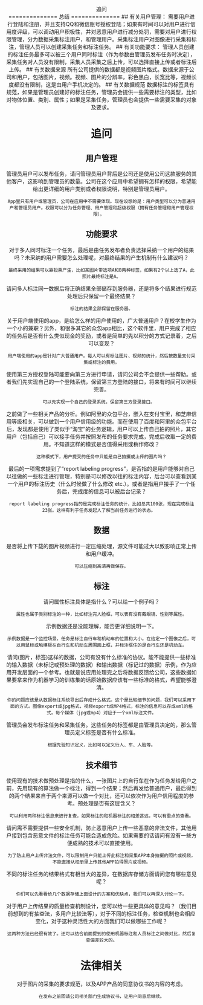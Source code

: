 <center>追问<center>  
==============
总结  
==============   
## 有关用户管理：
  需要用户进行登陆和注册，并且支持QQ和微信账号授权登陆；如果有时间可以对用户进行信用度评级，可以调动用户积极性，并对恶意用户进行减分处罚，需要对用户进行权限管理，分为数据采集标注用户，和管理用户。采集标注用户对图像进行采集和标注，管理人员可以创建采集任务和标注任务。  
## 有关功能要求：
  管理人员创建的标注任务最多可以被三个用户同时标注（作为参数由管理员发布任务时决定），采集任务对人员没有限制，采集人员采集之后上传，可以选择直接上传或者标注后上传。  
## 有关数据来源
  所有公司提供的数据都是视频图片格式。数据来源于公司和用户，包括图片，视频。视频、图片的分辨率，彩色黑白，长宽比等，视频长度都没有限制，这是由用户手机决定的。
## 有关数据规范
  数据标注的标签具有规范，如果是管理员创建好的标注任务，管理员会提供一些需要标注的类型，比如对物体位置、类别、属性；如果是采集任务，管理员也会提供一些需要采集的对象及要求。

追问
===========
## 用户管理  
管理员用户可以发布任务，请问管理员用户背后是公司还是使用公司这款服务的其他客户，这影响到管理员的数量。公司在这个应用中希望拥有怎样的权限，希望能给出更详细的用户类别或者权限说明，特别是管理员用户。

	App里只有用户或管理员，公司在应用中不需要体现。现在设想的是：用户类型可以分为普通用户和管理员用户。权限可以分为任务管理、用户管理和超级权限（拥有任务管理和用户管理权限）。  

## 功能要求  
对于多人同时标注一个任务，最后是由任务发布者负责选择采纳一个用户的结果吗？未采纳的用户需要怎么处理呢，对最终结果的产生机制有什么建议吗？  

	最终采用的结果可以靠投票产生，比如某图片带选项A和B两种标签，如果有2个以上选了A，此照片最终标注是A。

请问多人标注同一数据后将正确结果全部储存到服务器，还是将多个结果进行规范处理后只保留一个最终结果？  

	标注的结果全部保留在服务器。

关于用户端使用的app，是给怎么样的用户使用的，广大普通用户？在校学生作为一个小的兼职？另外，和很多其它的众包app相比，这个软件里，用户完成了相应的任务后是否有什么类似现金的奖励，或者是简单的先以积分的方式记录着，之后可以变现？  

	用户端使用的app是针对广大普通用户。每人可以有标注图片、视频的统计，然后按数量支付采集或标注的费用。

使用第三方授权登陆可能要向第三方进行申请，请问公司会不会提供一些帮助。或者我们先实现自己的一个登陆系统，保留第三方登陆的接口，将来有时间可以继续完善。

	可以先实现一个自己的登录系统，保留第三方登录接口。  

之前做了一些相关产品的分析。例如阿里的众包平台，嵌入在支付宝里，和芝麻信用等级相关，可以做到一个用户信用级的功能。而在使用了百度和阿里的众包平台后，发现都是使用了类似于“淘宝”的业务逻辑，用户可以上传自己拍的照片，其它用户（包括自己）可以接手任务并按照发布的任务要求完成，完成后收取一定的费用。不知道这样的模式是否值得采用或稍作修改？  

	这种模式下，用户提交的任务中只能是自己拍摄或上传的图片吗？

最后的一项需求提到了“report labeling progress”，是否指的是用户能够对自己以往做的一些标注进行管理，特别是可以修改以往的标注内容，后台可以查看到某一个用户的标注历史（什么时候做了什么修改 etc.）。或者是指用户接手了一个任务后，完成度的信息可以被后台记录？

	report labeling progress指的是完成标注任务的统计，比如总共100张，现在完成标注23张。这样有利于任务发起人了解当前任务进行的状态。  

## 数据  
是否将上传下载的图片视频进行一定压缩处理，源文件可能过大以致影响正常上传和用户缓冲。  

	可以压缩到高清再做保存。

## 标注
请问属性标注具体是指什么？可以给一个例子吗？  

	属性也属于类别标注的一种，比如标注完人脸框，可以表有没有戴眼镜、性别等属性。

示例数据还是没能理解，能否更详细说明一下。

	示例数据是一个监控场景，任务是标注自行车和机动车的位置和大小。在给定一个图像之后，可以用鼠标或触摸板在自行车和机动车周围画上框，并标注框住的是自行车还是机动车。

请问(图片，标签)这样的数据，公司有没有什么标准的协议。能不能提供一些标准的输入数据（未标记或预处理的数据）和输出数据（标记过的数据）示例，作为应用开发层面的一个参考。也就是说应用处理完之后将数据反馈给公司，这些数据如果要拿来作为机器学习的训练集的话原始数据应该有一些标准的格式，希望能够澄清。

	你的问题应该是从数据标注系统导出后存成什么格式。这个是比较细节的问题，我们可以采用下面的方式。图像export成jpg格式，视频export成MP4格式，标注的信息可以存成xml的格式。每个媒体（jpg或mp4）对应于一个xml标注文件。

管理员会发布标注任务和采集任务。这些任务的标签都是由管理员决定的，那么管理员定义标签是否有什么标准。

	根据先验知识定义，比如可以定义行人、车、人脸等。

## 技术细节  
使用现有的技术做预处理是指的什么，一张图片上的自行车在作为任务发给用户之前，先用现有的算法做一个标注，得到一个结果；然后再发给普通用户，最后得到的两个结果来自于两个来源可以做一个对比，还可以依次作为用户信用程度的参考。预处理是否有这层含义？

	可以利用两种标注信息来进行复查，如果标注的和机器标注的相差甚远，可以有重点的查看。

请问需不需要提供一些安全机制，防止恶意用户上传一些恶意的非法文件，其他用户接到包含恶意文件的标注任务可能会造成危险。如果需要的话请问有没有一些方便成熟的技术可以直接使用。  

	为了防止用户上传非法文件，可以限制用户只能上传此标注和采集APP本身拍摄的照片或视频，不能直接从相册里上传其他APP拍得照片或视频。

不同的标注任务的结果格式有相当大的差异，在数据库存储方面请问您有哪些意见呢？  

	你们可以先看看给几个数据存储上面设计的方案和优缺点，我们可以再深入讨论一下。

对于用户上传结果的质量检查机制设计，您可以给一些更具体的意见吗？（我们目前想到的有抽查法，多用户比较法等），对于不同的标注任务，检查机制也会相应变化，对于这种灵活性大的方面我们可以做哪些工作呢？

	这两种方法已经很有效了。还可以结合前面提到的使用机器标注和人员标注之间做对比，然后复查偏差较大的。

# 法律相关  
对于图片的采集的要求规范，以及APP产品的同意协议书的内容的考虑。

	在发布之前回请公司相关部门生成协议书，让用户同意后继续。
